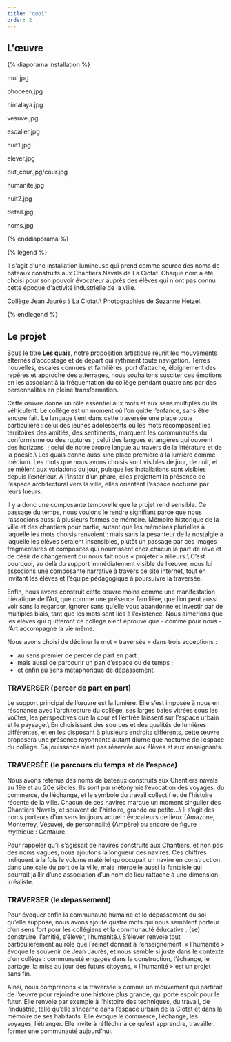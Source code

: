 ```yaml
---
title: "quoi"
order: 2
---
```


L'œuvre
-------

{% diaporama installation %}

mur.jpg

phoceen.jpg

himalaya.jpg

vesuve.jpg

escalier.jpg

nuit1.jpg

elever.jpg

out_cour.jpg/cour.jpg

humanite.jpg

nuit2.jpg

detail.jpg

noms.jpg

{% enddiaporama %}

{% legend %}

Il s'agit d'une installation lumineuse qui prend comme source des noms de bateaux construits aux Chantiers Navals de La Ciotat. Chaque nom a été choisi pour son pouvoir évocateur auprès des élèves qui n'ont pas connu cette époque d'activité industrielle de la ville.

Collège Jean Jaurès à La Ciotat.\\
Photographies de Suzanne Hetzel.

{% endlegend %}


Le projet
---------

Sous le titre **Les quais**, notre proposition artistique réunit les mouvements alternés d’accostage et de départ qui rythment toute navigation. Terres nouvelles, escales connues et familières, port d’attache, éloignement des repères et approche des atterrages, nous souhaitons susciter ces émotions en les associant à la fréquentation du collège pendant quatre ans par des personnalités en pleine transformation.


Cette œuvre donne un rôle essentiel aux mots et aux sens multiples qu’ils véhiculent. Le collège est un moment où l’on quitte l’enfance, sans être encore fait. Le langage tient dans cette traversée une place toute particulière&nbsp;: celui des jeunes adolescents où les mots recomposent les territoires des amitiés, des sentiments, marquent les communautés du conformisme ou des ruptures&nbsp;; celui des langues étrangères qui ouvrent des horizons &nbsp;; celui de notre propre langue au travers de la littérature et de la poésie.\\
Les quais donne aussi une place première à la lumière comme médium. Les mots que nous avons choisis sont visibles de jour, de nuit, et se mêlent aux variations du jour, puisque les installations sont visibles depuis l’extérieur. À l’instar d’un phare, elles projettent la présence de l’espace architectural vers la ville, elles orientent l’espace nocturne par leurs lueurs.


Il y a donc une composante temporelle que le projet rend sensible. Ce passage du temps, nous voulons le rendre signifiant parce que nous l’associons aussi à plusieurs formes de mémoire. Mémoire historique de la ville et des chantiers pour partie, autant que les mémoires plurielles à laquelle les mots choisis renvoient&nbsp;: mais sans la pesanteur de la nostalgie à laquelle les élèves seraient insensibles, plutôt un passage par ces images fragmentaires et composites qui nourrissent chez chacun la part de rêve et de désir de changement qui nous fait nous «&nbsp;projeter&nbsp;» ailleurs.\\
C’est pourquoi, au delà du support immédiatement visible de l’œuvre, nous lui associons une composante narrative à travers ce site internet, tout en invitant les élèves et l’équipe pédagogique à poursuivre la traversée.


Enfin, nous avons construit cette œuvre moins comme une manifestation hiératique de l’Art, que comme une présence familière, que l’on peut aussi voir sans la regarder, ignorer sans qu’elle vous abandonne et investir par de multiples biais, tant que les mots sont liés à l’existence. Nous aimerions que les élèves qui quitteront ce collège aient éprouvé que -&nbsp;comme pour nous&nbsp;- l’Art accompagne la vie même.


Nous avons choisi de décliner le mot «&nbsp;traversée&nbsp;» dans trois acceptions&nbsp;:

- au sens premier de percer de part en part&nbsp;;
- mais aussi de parcourir un pan d’espace ou de temps&nbsp;;
- et enfin au sens métaphorique de dépassement.


### TRAVERSER (percer de part en part)

Le support principal de l’œuvre est la lumière. Elle s’est imposée à nous en résonance avec l’architecture du collège, ses larges baies vitrées sous les voûtes, les perspectives que la cour et l’entrée laissent sur l’espace urbain et le paysage.\\
En choisissant des sources et des qualités de lumières différentes, et en les disposant à plusieurs endroits différents, cette œuvre proposera une présence rayonnante autant diurne que nocturne de l’espace du collège. Sa jouissance n’est pas réservée aux élèves et aux enseignants.


### TRAVERSÉE (le parcours du temps et de l’espace)

Nous avons retenus des noms de bateaux construits aux Chantiers navals au 19e et au 20e siècles. Ils sont par métonymie l’évocation des voyages, du commerce, de l’échange, et le symbole du travail collectif et de l’histoire récente de la ville. Chacun de ces navires marque un moment singulier des Chantiers Navals, et souvent de l’histoire, grande ou petite…\\
Il s’agit des noms porteurs d’un sens toujours actuel&nbsp;: évocateurs de lieux (Amazone, Monterrey, Vésuve), de personnalité (Ampère) ou encore de figure mythique&nbsp;: Centaure.

Pour rappeler qu’il s’agissait de navires construits aux Chantiers, et non pas des noms vagues, nous ajoutons la longueur des navires. Ces chiffres indiquent à la fois le volume matériel qu’occupait un navire en construction dans une cale du port de la ville, mais interpelle aussi la fantaisie qui pourrait jaillir d’une association d’un nom de lieu rattaché à une dimension irréaliste.


### TRAVERSER (le dépassement)

Pour évoquer enfin la communauté humaine et le dépassement du soi qu’elle suppose, nous avons ajouté quatre mots qui nous semblent porteur d’un sens fort pour les collégiens et la communauté éducative&nbsp;: (se) construire, l’amitié, s’élever, l’humanité.\\
S’élever renvoie tout particulièrement au rôle que Freinet donnait à l’enseignement&nbsp; «&nbsp;l’humanité&nbsp;» évoque le souvenir de Jean Jaurès, et nous semble si juste dans le contexte d’un collège&nbsp;: communauté engagée dans la construction, l’échange, le partage, la mise au jour des futurs citoyens, «&nbsp;l’humanité&nbsp;» est un projet sans fin.


Ainsi, nous comprenons «&nbsp;la traversée&nbsp;» comme un mouvement qui partirait de l’œuvre pour rejoindre une histoire plus grande, qui porte espoir pour le futur. Elle renvoie par exemple à l’histoire des techniques, du travail, de l’industrie, telle qu’elle s’incarne dans l’espace urbain de la Ciotat et dans la mémoire de ses habitants. Elle évoque le commerce, l’échange, les voyages, l’étranger. Elle invite à réfléchir à ce qu’est apprendre, travailler, former une communauté aujourd’hui.

